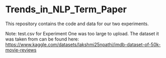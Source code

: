 # Trends_in_NLP_Term_Paper
This repository contains the code and data for our two experiments. 

Note: test.csv for Experiment One was too large to upload. The dataset it was taken from can be found here: https://www.kaggle.com/datasets/lakshmi25npathi/imdb-dataset-of-50k-movie-reviews
